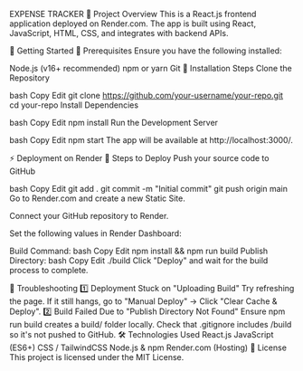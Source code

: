 EXPENSE TRACKER
📌 Project Overview
This is a React.js frontend application deployed on Render.com. The app is built using React, JavaScript, HTML, CSS, and integrates with backend APIs.

🚀 Getting Started
🔹 Prerequisites
Ensure you have the following installed:

Node.js (v16+ recommended)
npm or yarn
Git
🔹 Installation Steps
Clone the Repository

bash
Copy
Edit
git clone https://github.com/your-username/your-repo.git
cd your-repo
Install Dependencies

bash
Copy
Edit
npm install
Run the Development Server

bash
Copy
Edit
npm start
The app will be available at http://localhost:3000/.

⚡ Deployment on Render
🔹 Steps to Deploy
Push your source code to GitHub

bash
Copy
Edit
git add .
git commit -m "Initial commit"
git push origin main
Go to Render.com and create a new Static Site.

Connect your GitHub repository to Render.

Set the following values in Render Dashboard:

Build Command:
bash
Copy
Edit
npm install && npm run build
Publish Directory:
bash
Copy
Edit
./build
Click "Deploy" and wait for the build process to complete.

🔧 Troubleshooting
1️⃣ Deployment Stuck on "Uploading Build"
Try refreshing the page.
If it still hangs, go to "Manual Deploy" → Click "Clear Cache & Deploy".
2️⃣ Build Failed Due to "Publish Directory Not Found"
Ensure npm run build creates a build/ folder locally.
Check that .gitignore includes /build so it's not pushed to GitHub.
🛠 Technologies Used
React.js
JavaScript (ES6+)
CSS / TailwindCSS
Node.js & npm
Render.com (Hosting)
📜 License
This project is licensed under the MIT License.

